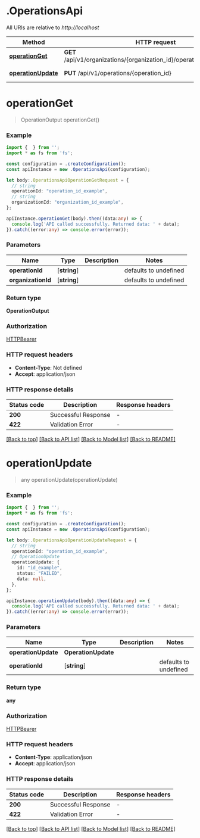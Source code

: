 # .OperationsApi

All URIs are relative to *http://localhost*

Method | HTTP request | Description
------------- | ------------- | -------------
[**operationGet**](OperationsApi.md#operationGet) | **GET** /api/v1/organizations/{organization_id}/operations/{operation_id} | Operation Get
[**operationUpdate**](OperationsApi.md#operationUpdate) | **PUT** /api/v1/operations/{operation_id} | Operation Update


# **operationGet**
> OperationOutput operationGet()


### Example


```typescript
import {  } from '';
import * as fs from 'fs';

const configuration = .createConfiguration();
const apiInstance = new .OperationsApi(configuration);

let body:.OperationsApiOperationGetRequest = {
  // string
  operationId: "operation_id_example",
  // string
  organizationId: "organization_id_example",
};

apiInstance.operationGet(body).then((data:any) => {
  console.log('API called successfully. Returned data: ' + data);
}).catch((error:any) => console.error(error));
```


### Parameters

Name | Type | Description  | Notes
------------- | ------------- | ------------- | -------------
 **operationId** | [**string**] |  | defaults to undefined
 **organizationId** | [**string**] |  | defaults to undefined


### Return type

**OperationOutput**

### Authorization

[HTTPBearer](README.md#HTTPBearer)

### HTTP request headers

 - **Content-Type**: Not defined
 - **Accept**: application/json


### HTTP response details
| Status code | Description | Response headers |
|-------------|-------------|------------------|
**200** | Successful Response |  -  |
**422** | Validation Error |  -  |

[[Back to top]](#) [[Back to API list]](README.md#documentation-for-api-endpoints) [[Back to Model list]](README.md#documentation-for-models) [[Back to README]](README.md)

# **operationUpdate**
> any operationUpdate(operationUpdate)


### Example


```typescript
import {  } from '';
import * as fs from 'fs';

const configuration = .createConfiguration();
const apiInstance = new .OperationsApi(configuration);

let body:.OperationsApiOperationUpdateRequest = {
  // string
  operationId: "operation_id_example",
  // OperationUpdate
  operationUpdate: {
    id: "id_example",
    status: "FAILED",
    data: null,
  },
};

apiInstance.operationUpdate(body).then((data:any) => {
  console.log('API called successfully. Returned data: ' + data);
}).catch((error:any) => console.error(error));
```


### Parameters

Name | Type | Description  | Notes
------------- | ------------- | ------------- | -------------
 **operationUpdate** | **OperationUpdate**|  |
 **operationId** | [**string**] |  | defaults to undefined


### Return type

**any**

### Authorization

[HTTPBearer](README.md#HTTPBearer)

### HTTP request headers

 - **Content-Type**: application/json
 - **Accept**: application/json


### HTTP response details
| Status code | Description | Response headers |
|-------------|-------------|------------------|
**200** | Successful Response |  -  |
**422** | Validation Error |  -  |

[[Back to top]](#) [[Back to API list]](README.md#documentation-for-api-endpoints) [[Back to Model list]](README.md#documentation-for-models) [[Back to README]](README.md)


